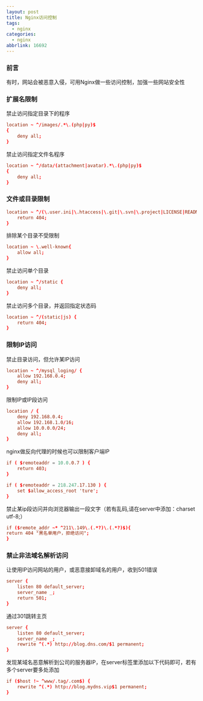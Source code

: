 ```yaml
---
layout: post
title: Nginx访问控制
tags:
  - nginx
categories:
  - nginx
abbrlink: 16692
---
```

### 前言

有时，网站会被恶意入侵，可用Nginx做一些访问控制，加强一些网站安全性

<!--more-->

### 扩展名限制

禁止访问指定目录下的程序

```conf
location ~ ^/images/.*\.(php|py)$
{
    deny all;
}

```

禁止访问指定文件名程序

```conf
location ~ ^/data/(attachment|avatar).*\.(php|py)$
{
    deny all;
}
```


### 文件或目录限制

```conf
location ~ ^/(\.user.ini|\.htaccess|\.git|\.svn|\.project|LICENSE|README.md) {
    return 404;
}
```

排除某个目录不受限制

```conf
location ~ \.well-known{
    allow all;
}
```

禁止访问单个目录

```conf
location ~ ^/static {
    deny all;
}
```

禁止访问多个目录，并返回指定状态码

```conf
location ~ ^/(static|js) {
    return 404;
}
```

### 限制IP访问

禁止目录访问，但允许某IP访问

```conf
location ~ ^/mysql_loging/ {
    allow 192.168.0.4;
    deny all;
}
```

限制IP或IP段访问

```conf
location / {
    deny 192.168.0.4;
    allow 192.168.1.0/16;
    allow 10.0.0.0/24;
    deny all;
}
```

nginx做反向代理的时候也可以限制客户端IP

```conf
if ( $remoteaddr = 10.0.0.7 ) {
    return 403;
}

if ( $remoteaddr = 218.247.17.130 ) {
    set $allow_access_root 'ture';
}
```

禁止某ip段访问并向浏览器输出一段文字（若有乱码,请在server中添加：charset utf-8;）

```conf
if ($remote_addr ~* ^211\.149\.(.*?)\.(.*?)$){
return 404 "黑名单用户，拒绝访问";
}
```

### 禁止非法域名解析访问

让使用IP访问网站的用户，或恶意接卸域名的用户，收到501错误

```conf
server {
    listen 80 default_server;
    server_name _;
    return 501;
}
```

通过301跳转主页

```conf
server {
    listen 80 default_server;
    server_name _;
    rewrite ^(.*) http://blog.dns.com/$1 permanent;
}
```

发现某域名恶意解析到公司的服务器IP，在server标签里添加以下代码即可，若有多个server要多处添加

```conf
if ($host !~ ^www/.tag/.com$) {
    rewrite ^(.*) http://blog.mydns.vip$1 permanent;
}
```